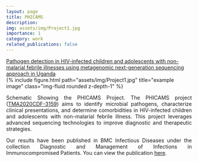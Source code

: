 ```yaml
---
layout: page
title: PHICAMS
description: 
img: assets/img/Project1.jpg
importance: 1
category: work
related_publications: false
---
```



<a href="https://www.edctp.org/projects-2/edctp2-projects/career-development-fellowships-in-poverty-related-diseases-and-child-and-adolescent-health-2020/">
    Pathogen detection in HIV-infected children and adolescents with non-malarial febrile illnesses using metagenomic next-generation sequencing approach in Uganda
</a>

<div class="row">
    <div class="col-sm mt-3 mt-md-0">
        {% include figure.html path="assets/img/Project1.jpg" title="example image" class="img-fluid rounded z-depth-1" %}
    </div>
</div>
<div class="caption" style="text-align: justify;">
    <p>
        Schematic Showing the PHICAMS Project. The PHICAMS project (<a href="https://edctpalumninetwork.org/profile/300/">TMA2020CDF-3159</a>) aims to identify microbial pathogens, characterize clinical presentations, and determine comorbidities in HIV-infected children and adolescents with non-malarial febrile illness. This project leverages advanced sequencing technologies to improve diagnostic and therapeutic strategies.
    </p>
    <p>
        Our results have been published in BMC Infectious Diseases under the collection Diagnostic and Management of Infections in Immunocompromised Patients. You can view the publication <a href="https://link.springer.com/article/10.1186/s12879-025-10517-1">here</a>.
    </p>
</div>

